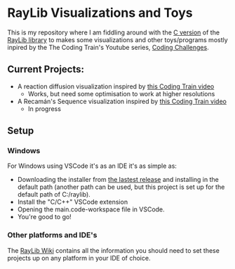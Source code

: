 # RayLib Visualizations and Toys

This is my repository where I am fiddling around with the [C version](https://github.com/raysan5/raylib) of the [RayLib library](https://www.raylib.com/index.html) to makes some visualizations and other toys/programs mostly inpired by the The Coding Train's Youtube series, [Coding Challenges](https://www.youtube.com/playlist?list=PLRqwX-V7Uu6ZiZxtDDRCi6uhfTH4FilpH).

## Current Projects: 
- A reaction diffusion visualization inspired by [this Coding Train video](https://www.youtube.com/watch?v=BV9ny785UNc)
  - Works, but need some optimisation to work at higher resolutions
- A Recamán's Sequence visualization inspired by [this Coding Train video](https://www.youtube.com/watch?v=DhFZfzOvNTU)
  - In progress

## Setup
### Windows
For Windows using VSCode it's as an IDE it's as simple as:
- Downloading the installer from [the lastest release](https://github.com/raysan5/raylib/releases) and installing in the default path (another path can be used, but this project is set up for the default path of C:/raylib).
- Install the "C/C++" VSCode extension
- Opening the main.code-workspace file in VSCode.
- You're good to go!
### Other platforms and IDE's
The [RayLib Wiki](https://github.com/raysan5/raylib/wiki#development-platforms) contains all the information you should need to set these projects up on any platform in your IDE of choice.
